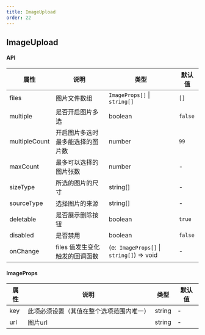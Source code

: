```yaml
---
title: ImageUpload
order: 22
---
```


## ImageUpload

#### API

| 属性 | 说明 | 类型 | 默认值 |
| --- | --- | ---- | --- |
| files | 图片文件数组 | `ImageProps[]` \| `string[]` | `[]` |
| multiple | 是否开启图片多选 | boolean | `false` |
| multipleCount | 开启图片多选时最多能选择的图片数 | number | `99` |
| maxCount | 最多可以选择的图片张数 | number | - |
| sizeType | 所选的图片的尺寸 | string[] | - |
| sourceType | 选择图片的来源 | string[] | - |
| deletable | 是否展示删除按钮 | boolean | `true` |
| disabled | 是否禁用 | boolean | `false` |
| onChange | files 值发生变化触发的回调函数 | (e:` ImageProps[]` \| `string[]`) => void | - |


#### ImageProps

| 属性 | 说明 | 类型 | 默认值 |
| --- | --- | ---- | --- |
| key | 此项必须设置（其值在整个选项范围内唯一） | string | - |
| url | 图片url | string | - |

